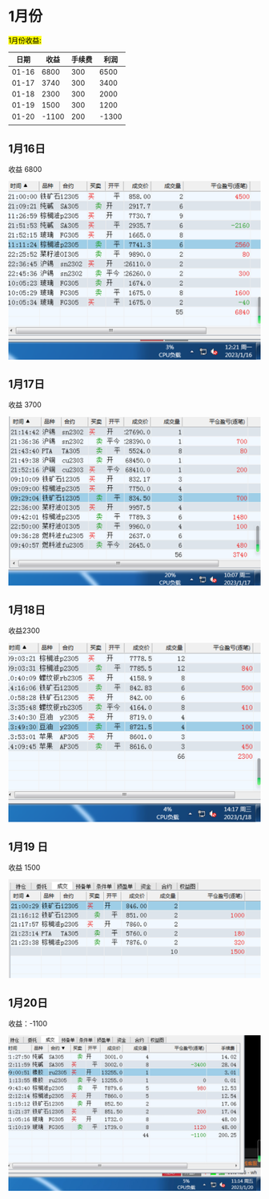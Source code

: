 # 1月份

<mark>1月份收益:</mark>

| 日期  | 收益  | 手续费 | 利润  |
| ----- | ----- | ------ | ----- |
| 01-16 | 6800  | 300    | 6500  |
| 01-17 | 3740  | 300    | 3400  |
| 01-18 | 2300  | 300    | 2000  |
| 01-19 | 1500  | 300    | 1200  |
| 01-20 | -1100 | 200    | -1300 |
|       |       |        |       |



## 1月16日

收益 6800

![20230116](../../images/202301/20230116.png)



## 1月17日

收益 3700

![20230117](../../images/202301/20230117.png)



## 1月18日

收益2300

![20230118](../../images/202301/20230118.png)

## 1月19 日

收益 1500

![20230119](../../images/202301/20230119.png)

## 1月20日

收益：-1100

![20230120](../../images/202301/20230120.jpeg)
